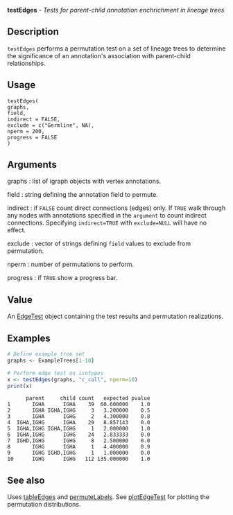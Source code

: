 **testEdges** - *Tests for parent-child annotation enchrichment in lineage trees*

Description
--------------------

`testEdges` performs a permutation test on a set of lineage trees to determine
the significance of an annotation's association with parent-child relationships.


Usage
--------------------
```
testEdges(
graphs,
field,
indirect = FALSE,
exclude = c("Germline", NA),
nperm = 200,
progress = FALSE
)
```

Arguments
-------------------

graphs
:   list of igraph objects with vertex annotations.

field
:   string defining the annotation field to permute.

indirect
:   if `FALSE` count direct connections (edges) only. If 
`TRUE` walk through any nodes with annotations specified in 
the `argument` to count indirect connections. Specifying
`indirect=TRUE` with `exclude=NULL` will have no effect.

exclude
:   vector of strings defining `field` values to exclude from 
permutation.

nperm
:   number of permutations to perform.

progress
:   if `TRUE` show a progress bar.




Value
-------------------

An [EdgeTest](EdgeTest-class.md) object containing the test results and permutation
realizations.



Examples
-------------------

```R
# Define example tree set
graphs <- ExampleTrees[1-10]

# Perform edge test on isotypes
x <- testEdges(graphs, "c_call", nperm=10)
print(x)
```


```
      parent     child count   expected pvalue
1       IGHA      IGHA    39  60.600000    1.0
2       IGHA IGHA,IGHG     3   3.200000    0.5
3       IGHA      IGHG     2   4.300000    0.8
4  IGHA,IGHG      IGHA    29   8.857143    0.0
5  IGHA,IGHG IGHA,IGHG     1   2.000000    1.0
6  IGHA,IGHG      IGHG    24   2.833333    0.0
7  IGHD,IGHG      IGHG     8   2.500000    0.0
8       IGHG      IGHA     1   4.400000    0.9
9       IGHG IGHD,IGHG     1   1.000000    0.0
10      IGHG      IGHG   112 135.000000    1.0

```



See also
-------------------

Uses [tableEdges](tableEdges.md) and [permuteLabels](permuteLabels.md). 
See [plotEdgeTest](plotEdgeTest.md) for plotting the permutation distributions.






